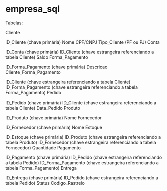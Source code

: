 # empresa_sql

Tabelas:

Cliente

ID_Cliente (chave primária)
Nome
CPF/CNPJ
Tipo_Cliente (PF ou PJ)
Conta

ID_Conta (chave primária)
ID_Cliente (chave estrangeira referenciando a tabela Cliente)
Saldo
Forma_Pagamento

ID_Forma_Pagamento (chave primária)
Descricao
Cliente_Forma_Pagamento

ID_Cliente (chave estrangeira referenciando a tabela Cliente)
ID_Forma_Pagamento (chave estrangeira referenciando a tabela Forma_Pagamento)
Pedido

ID_Pedido (chave primária)
ID_Cliente (chave estrangeira referenciando a tabela Cliente)
Data_Pedido
Produto

ID_Produto (chave primária)
Nome
Fornecedor

ID_Fornecedor (chave primária)
Nome
Estoque

ID_Estoque (chave primária)
ID_Produto (chave estrangeira referenciando a tabela Produto)
ID_Fornecedor (chave estrangeira referenciando a tabela Fornecedor)
Quantidade
Pagamento

ID_Pagamento (chave primária)
ID_Pedido (chave estrangeira referenciando a tabela Pedido)
ID_Forma_Pagamento (chave estrangeira referenciando a tabela Forma_Pagamento)
Entrega

ID_Entrega (chave primária)
ID_Pedido (chave estrangeira referenciando a tabela Pedido)
Status
Codigo_Rastreio
